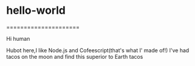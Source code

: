 # hello-world
=====================

Hi human

Hubot here,I like Node.js and Cofeescript(that's what I' made of!)
I've had tacos on the moon and find this superior to Earth tacos
